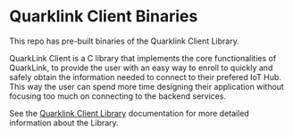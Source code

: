 # Quarklink Client Binaries

This repo has pre-built binaries of the Quarklink Client Library.

QuarkLink Client is a C library that implements the core functionalities of QuarkLink, to provide the user with an easy way to enroll to quickly and safely obtain the information needed to connect to their prefered IoT Hub.
This way the user can spend more time designing their application without focusing too much on connecting to the backend services.

See the [Quarklink Client Library](https://cryptoquantique.github.io/Resources/Documentation/QuarkLink-Client/index.html) documentation for more detailed information about the Library.

